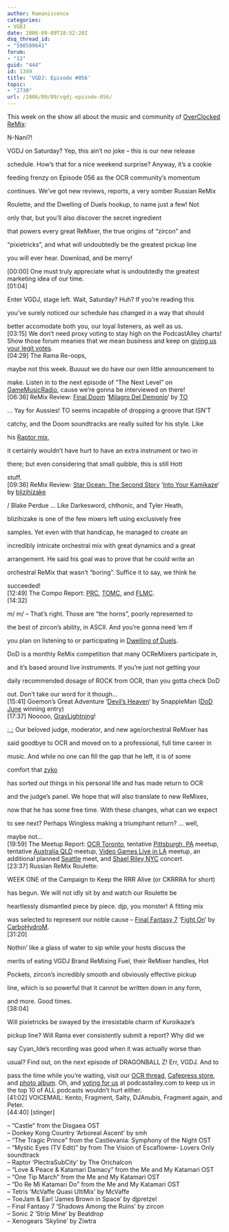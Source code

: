 ```yaml
---
author: Ramaniscence
categories:
- VGDJ
date: 2006-09-09T18:52:20Z
dsq_thread_id:
- "598589641"
forum:
- "12"
guid: "444"
id: 1349
title: 'VGDJ: Episode #056'
topic:
- "2730"
url: /2006/09/09/vgdj-episode-056/
---
```


This week on the show all about the music and community of [OverClocked ReMix](http://www.ocremix.org/):

N-Nani?!
  
VGDJ on Saturday? Yep, this ain&#8217;t no joke &#8211; this is our new release
  
schedule. How&#8217;s that for a nice weekend surprise? Anyway, it&#8217;s a cookie
  
feeding frenzy on Episode 056 as the OCR community&#8217;s momentum
  
continues. We&#8217;ve got new reviews, reports, a very somber Russian ReMix
  
Roulette, and the Dwelling of Duels hookup, to name just a few! Not
  
only that, but you&#8217;ll also discover the secret ingredient
  
that powers every great ReMixer, the true origins of &#8220;zircon&#8221; and
  
&#8220;pixietricks&#8221;, and what will undoubtedly be the greatest pickup line
  
you will ever hear. Download, and be merry!
  
[00:00] One must truly appreciate what is undoubtedly the greatest marketing idea of our time.  
[01:04]
  
Enter VGDJ, stage left. Wait, Saturday? Huh? If you&#8217;re reading this
  
you&#8217;ve surely noticed our schedule has changed in a way that should
  
better accomodate both you, our loyal listeners, as well as us.  
[03:15] We don&#8217;t need proxy voting to stay high on the PodcastAlley charts! Show those forum meanies that we mean business and keep on [giving us your legit votes](http://www.podcastalley.com/one_vote2.php?pod_id=4140).  
[04:29] The Rama Re-oops,
  
maybe not this week. Buuuut we do have our own little announcement to
  
make. Listen in to the next episode of &#8220;The Next Level&#8221; on [GameMusicRadio](http://gamemusicradio.com/), cause we&#8217;re gonna be interviewed on there!  
[06:36] ReMix Review: [Final Doom](http://www.ocremix.org/game/finaldoom/) &#8216;[Milagro Del Demonio](http://www.ocremix.org/remix/OCR01502/)&#8216; by [TO](http://www.ocremix.org/remixer/theorichalcon/)
  
&#8230; Yay for Aussies! TO seems incapable of dropping a groove that ISN&#8217;T
  
catchy, and the Doom soundtracks are really suited for his style. Like
  
his [Raptor mix](http://www.ocremix.org/remix/OCR01481/),
  
it certainly wouldn&#8217;t have hurt to have an extra instrument or two in
  
there; but even considering that small quibble, this is still Hott
  
stuff.  
[09:36] ReMix Review: [Star Ocean: The Second Story](http://www.ocremix.org/game/staroceanthesecondstory/) &#8216;[Into Your Kamikaze](http://www.ocremix.org/remix/OCR01503/)&#8216; by [blizihizake](http://www.ocremix.org/remixer/blakeperdue/)
  
/ Blake Perdue &#8230; Like Darkesword, chthonic, and Tyler Heath,
  
blizihizake is one of the few mixers left using exclusively free
  
samples. Yet even with that handicap, he managed to create an
  
incredibly intricate orchestral mix with great dynamics and a great
  
arrangement. He said his goal was to prove that he could write an
  
orchestral ReMix that wasn&#8217;t &#8220;boring&#8221;. Suffice it to say, we think he
  
succeeded!  
[12:49] The Compo Report: [PRC](http://www.ocremix.org/phpBB2/viewtopic.php?t=90315&postdays=0&postorder=asc&start=0), [TOMC](http://www.ocremix.org/phpBB2/viewtopic.php?t=87992&postdays=0&postorder=asc&start=0), and [FLMC](http://www.ocremix.org/phpBB2/viewtopic.php?t=89847&postdays=0&postorder=asc&start=0).  
[14:32]
  
m/ m/ &#8211; That&#8217;s right. Those are &#8220;the horns&#8221;, poorly represented to
  
the best of zircon&#8217;s ability, in ASCII. And you&#8217;re gonna need &#8217;em if
  
you plan on listening to or participating in [Dwelling of Duels](http://dod.vgmix.com/).
  
DoD is a monthly ReMix competition that many OCReMixers participate in,
  
and it&#8217;s based around live instruments. If you&#8217;re just not getting your
  
daily recommended dosage of ROCK from OCR, than you gotta check DoD
  
out. Don&#8217;t take our word for it though&#8230;  
[15:41] Goemon&#8217;s Great Adventure &#8216;[Devil&#8217;s Heaven](http://dod.vgmix.com/past/jun06/01-SnappleMan-Goemon-Heaven-DoD.mp3)&#8216; by SnappleMan ([DoD June](http://dod.vgmix.com/past/jun06/) winning entry)  
[17:37] Nooooo, [GrayLightning](http://www.ocremix.org/remixer/graylightning/)!
  
;_; Our beloved judge, moderator, and new age/orchestral ReMixer has
  
said goodbye to OCR and moved on to a professional, full time career in
  
music. And while no one can fill the gap that he left, it is of some
  
comfort that [zyko](http://www.ocremix.org/remixer/zyko/)
  
has sorted out things in his personal life and has made return to OCR
  
and the judge&#8217;s panel. We hope that will also translate to new ReMixes,
  
now that he has some free time. With these changes, what can we expect
  
to see next? Perhaps Wingless making a triumphant return? &#8230; well,
  
maybe not&#8230;  
[19:59] The Meetup Report: [OCR Toronto](http://www.ocremix.org/phpBB2/viewtopic.php?t=87688), tentative [Pittsburgh, PA](http://www.ocremix.org/phpBB2/viewtopic.php?t=89972) meetup, tentative [Australia QLD](http://www.ocremix.org/phpBB2/viewtopic.php?t=89996) meetup, [Video Games Live in LA](http://www.ocremix.org/phpBB2/viewtopic.php?t=87719) meetup, an additional planned [Seattle](http://www.ocremix.org/phpBB2/viewtopic.php?t=88529) meet, and [Shael Riley NYC](http://www.ocremix.org/phpBB2/viewtopic.php?t=88440) concert.  
[23:37] Russian ReMix Roulette:
  
WEEK ONE of the Campaign to Keep the RRR Alive (or CKRRRA for short)
  
has begun. We will not idly sit by and watch our Roulette be
  
heartlessly dismantled piece by piece. djp, you monster! A fitting mix
  
was selected to represent our noble cause &#8211; [Final Fantasy 7](http://www.ocremix.org/game/ff7/) &#8216;[Fight On](http://www.ocremix.org/remix/OCR01253/)&#8216; by [CarboHydroM](http://www.ocremix.org/remixer/carbohydrom/).  
[31:20]
  
Nothin&#8217; like a glass of water to sip while your hosts discuss the
  
merits of eating VGDJ Brand ReMixing Fuel, their ReMixer handles, Hot
  
Pockets, zircon&#8217;s incredibly smooth and obviously effective pickup
  
line, which is so powerful that it cannot be written down in any form,
  
and more. Good times.  
[38:04]
  
Will pixietricks be swayed by the irresistable charm of Kuroikaze&#8217;s
  
pickup line? Will Rama ever consistently submit a report? Why did we
  
say Cyan_Ide&#8217;s recording was good when it was actually worse than
  
usual? Find out, on the next episode of DRAGONBALL Z! Err, VGDJ. And to
  
pass the time while you&#8217;re waiting, visit our [OCR thread](http://www.ocremix.org/phpBB2/viewtopic.php?t=58435), [Cafepress store](http://www.cafepress.com/vgdj), and [photo album](http://www.vgdj.net/album). Oh, and [voting for us](http://www.podcastalley.com/one_vote2.php?pod_id=4140) at podcastalley.com to keep us in the top 10 of ALL podcasts wouldn&#8217;t hurt either.  
[41:02] VOICEMAIL: Kento, Fragment, Salty, DJAnubis, Fragment again, and Peter.  
\[44:40\] \[stinger\]

&#8211; &#8220;Castle&#8221; from the Disgaea OST  
&#8211; Donkey Kong Country &#8216;Arboreal Ascent&#8217; by smh  
&#8211; &#8220;The Tragic Prince&#8221; from the Castlevania: Symphony of the Night OST  
&#8211; &#8220;Mystic Eyes (TV Edit)&#8221; by from The Vision of Escaflowne- Lovers Only soundtrack  
&#8211; Raptor &#8216;PlectraSubCity&#8217; by The Orichalcon  
&#8211; &#8220;Love & Peace & Katamari Damacy&#8221; from the Me and My Katamari OST  
&#8211; &#8220;One Tip March&#8221; from the Me and My Katamari OST  
&#8211; &#8220;Do Re Mi Katamari Do&#8221; from the Me and My Katamari OST  
&#8211; Tetris &#8216;McVaffe Quasi UltiMix&#8217; by McVaffe  
&#8211; ToeJam & Earl &#8216;James Brown in Space&#8217; by djpretzel  
&#8211; Final Fantasy 7 &#8216;Shadows Among the Ruins&#8217; by zircon  
&#8211; Sonic 2 &#8216;Strip Mine&#8217; by Beatdrop  
&#8211; Xenogears &#8216;Skyline&#8217; by Ziwtra